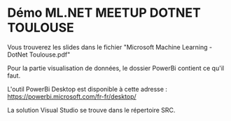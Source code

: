﻿# Démo ML.NET MEETUP DOTNET TOULOUSE

Vous trouverez les slides dans le fichier 
"Microsoft Machine Learning - DotNet Toulouse.pdf"

Pour la partie visualisation de données, le dossier PowerBi contient ce qu'il faut.

L'outil PowerBi Desktop est disponible à cette adresse : https://powerbi.microsoft.com/fr-fr/desktop/

La solution Visual Studio se trouve dans le répertoire SRC.
